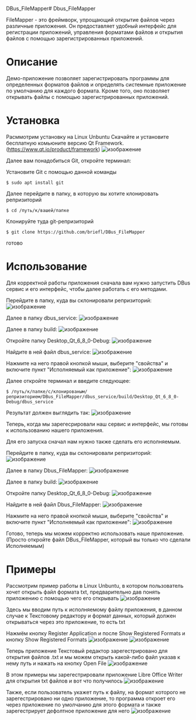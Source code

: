 DBus_FileMapper# Dbus_FileMapper

FileMapper - это фреймворк, упрощающий открытие файлов через различные приложения. Он предоставляет удобный интерфейс для регистрации приложений, управления форматами файлов и открытия файлов с помощью зарегистрированных приложений.

# Описание

Демо-приложение позволяет зарегистрировать программы для определенных форматов файлов и определять системные приложение по умолчанию для каждого формата. Кроме того, оно позволяет открывать файлы с помощью зарегистрированных приложений.

# Установка

Расммотрим установку на Linux Unbuntu
Скачайте и установите бесплатную комьюните версию Qt Framework.(https://www.qt.io/product/framework)
![изображение](https://github.com/briefl/FileMapper/assets/168663803/b3618322-8c44-4e8f-b808-d41a5f91d22d)

Далее вам понадобиться Git, откройте терминал:

Установите Git с помощью данной команды
```
$ sudo apt install git
```
Далее перейдите в папку, в которую вы хотите клонировать репризиторий
```
$ cd /путь/к/вашей/папке
```
Клонируйте туда git-репризиторий
```
$ git clone https://github.com/briefl/DBus_FileMapper
```
готово

# Использование

Для корректной работы приложения сначала вам нужно запустить DBus сервис и его интерфейс, чтобы далее работать с его методами.

Перейдите в папку, куда вы склонировали репризиторий:
![изображение](https://github.com/briefl/DBus_FileMapper/assets/168663803/93114432-86b0-42b6-94b9-d99236d3b9fb)

Далее в папку dbus_service:
![изображение](https://github.com/briefl/DBus_FileMapper/assets/168663803/f8baef32-e983-464d-aaa7-a6150a3a6908)

Далее в папку build:
![изображение](https://github.com/briefl/DBus_FileMapper/assets/168663803/962b2e55-b84f-4817-8576-84e16c2c413b)

Откройте папку Desktop_Qt_6_8_0-Debug:
![изображение](https://github.com/briefl/DBus_FileMapper/assets/168663803/d9d19152-1ca4-4032-b478-01cea743ed09)

Найдите в ней файл dbus_service:
![изображение](https://github.com/briefl/DBus_FileMapper/assets/168663803/1d4e6139-3826-4861-919f-34417887230f)

Нажмите на него правой кнопкой мыши, выберите "свойства" и включите пункт "Исполняемый как приложение":
![изображение](https://github.com/briefl/DBus_FileMapper/assets/168663803/da9ad1da-f6f7-4c3c-8d40-b24bea85459c)


Далее откройте терминал и введите следующее:
```
$ /путь/к/папке/с/клонированым/репризиторием/DBus_FileMapper/dbus_service/build/Desktop_Qt_6_8_0-Debug/dbus_service
```
Результат должен выглядить так:
![изображение](https://github.com/briefl/DBus_FileMapper/assets/168663803/72d3f8b6-88c7-4b4e-b144-c1d14d4d1f97)

Теперь, когда мы зарегесрировали наш сервис и интерфейс, мы готовы к использованию нашего приложения.

Для его запуска сначал нам нужно также сделать его исполняемым.

Перейдите в папку, куда вы склонировали репризиторий:
![изображение](https://github.com/briefl/DBus_FileMapper/assets/168663803/93114432-86b0-42b6-94b9-d99236d3b9fb)

Далее в папку Dbus_FileMapper:
![изображение](https://github.com/briefl/DBus_FileMapper/assets/168663803/06a9f1a7-1c83-43df-950d-512e5b1d4cfd)

Далее в папку build:
![изображение](https://github.com/briefl/DBus_FileMapper/assets/168663803/b22d779a-528b-44b4-ac65-4f8a4b77761a)

Откройте папку Desktop_Qt_6_8_0-Debug:
![изображение](https://github.com/briefl/DBus_FileMapper/assets/168663803/d9d19152-1ca4-4032-b478-01cea743ed09)

Найдите в ней файл Dbus_FileMapper:
![изображение](https://github.com/briefl/DBus_FileMapper/assets/168663803/af74fa37-1679-4232-87e8-72feced3f8bb)

Нажмите на него правой кнопкой мыши, выберите "свойства" и включите пункт "Исполняемый как приложение":
![изображение](https://github.com/briefl/DBus_FileMapper/assets/168663803/5db3886e-1f15-47c8-b35e-62f391c64142)

Готово, теперь мы можем корректно использовать наше приложение.(Просто откройте файл DBus_FileMapper, который вы только что сделали Исполняемым)

# Примеры

Рассмотрим пример работы в Linux Unbuntu, в котором пользователь хочет открыть файл формата txt, предварительно дав понять приложению с помощью чего его открывать
![изображение](https://github.com/briefl/DBus_FileMapper/assets/168663803/4fe40035-cf81-4099-b392-7ff1059ad3c7)

Здесь мы вводим путь к исполняемому файлу приложения, в данном случае к Текстовому редактору и формат данных, который должен открываться через это приложение, то есть txt

Нажмём кнопку Register Application и после Show Registered Formats и кнопку Show Registered Formats
![изображение](https://github.com/briefl/DBus_FileMapper/assets/168663803/8d32bc6c-60af-4741-be15-0f3c15d368e0)
![изображение](https://github.com/briefl/DBus_FileMapper/assets/168663803/1d4a4732-3f8f-46ba-b149-831a22426395)

Теперь приложение Текстовый редактор зарегестрировано для открытия файлов .txt и мы можем открыть какой-либо файл указав к нему путь и нажать на кнопку Open File
![изображение](https://github.com/briefl/DBus_FileMapper/assets/168663803/3d89f3f2-2866-4e70-93a9-e61f703f51d6)


В этом примеры мы зарегестрировали приложение Libre Office Writer для открытия txt файлов и вот что получилось
![изображение](https://github.com/briefl/DBus_FileMapper/assets/168663803/c12b5f08-f484-47a6-8a61-a1d95d1b40a1)


Также, если пользователь укажет путь к файлу, на формат которого не зарегестрировано ни одно приложение, то программа откроет его через приложение по умолчанию для этого формата и также зарегестрирует дефолтное приложение для него
![изображение](https://github.com/briefl/DBus_FileMapper/assets/168663803/bc39d9c1-f507-4237-82f2-4853d66805de)

